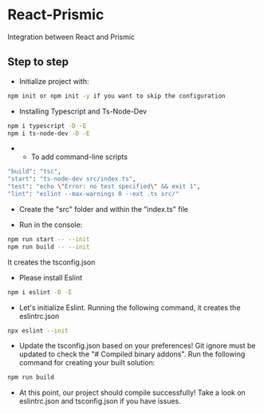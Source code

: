 # React-Prismic
Integration between React and Prismic

## Step to step
* Initialize project with: 
```bash
npm init or npm init -y if you want to skip the configuration
```
* Installing Typescript and Ts-Node-Dev
```bash
npm i typescript -D -E
npm i ts-node-dev -D -E
```
* * To add command-line scripts
```bash
"build": "tsc",
"start": "ts-node-dev src/index.ts",
"test": "echo \"Error: no test specified\" && exit 1",
"lint": "eslint --max-warnings 0 --ext .ts src/"
```
* Create the "src" folder and within the "index.ts" file

* Run in the console: 
```bash
npm run start -- --init
npm run build -- --init
```
It creates the tsconfig.json

* Please install Eslint
```bash
npm i eslint -D -E
```
* Let's initialize Eslint. Running the following command, it creates the eslintrc.json
```bash
npx eslint --init 
```
* Update the tsconfig.json based on your preferences! Git ignore must be updated to check the "# Compiled binary addons". Run the following command for creating your built solution:
```bash
npm run build
```
* At this point, our project should compile successfully! Take a look on eslintrc.json and tsconfig.json if you have issues.